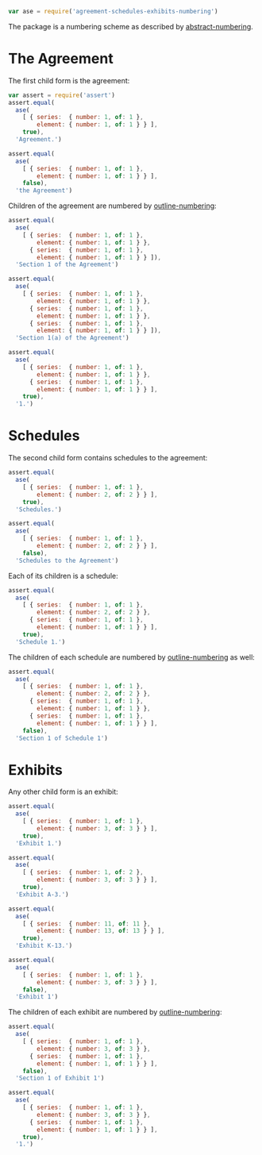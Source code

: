 ```javascript
var ase = require('agreement-schedules-exhibits-numbering')
```

The package is a numbering scheme as described by [abstract-numbering](https://www.npmjs.com/package/abstract-numbering).

# The Agreement

The first child form is the agreement:

```javascript
var assert = require('assert')
assert.equal(
  ase(
    [ { series:  { number: 1, of: 1 },
        element: { number: 1, of: 1 } } ],
    true),
  'Agreement.')

assert.equal(
  ase(
    [ { series:  { number: 1, of: 1 },
        element: { number: 1, of: 1 } } ],
    false),
  'the Agreement')
```

Children of the agreement are numbered by [outline-numbering][outline-numbering]:

```javascript
assert.equal(
  ase(
    [ { series:  { number: 1, of: 1 },
        element: { number: 1, of: 1 } },
      { series:  { number: 1, of: 1 },
        element: { number: 1, of: 1 } } ]),
  'Section 1 of the Agreement')

assert.equal(
  ase(
    [ { series:  { number: 1, of: 1 },
        element: { number: 1, of: 1 } },
      { series:  { number: 1, of: 1 },
        element: { number: 1, of: 1 } },
      { series:  { number: 1, of: 1 },
        element: { number: 1, of: 1 } } ]),
  'Section 1(a) of the Agreement')

assert.equal(
  ase(
    [ { series:  { number: 1, of: 1 },
        element: { number: 1, of: 1 } },
      { series:  { number: 1, of: 1 },
        element: { number: 1, of: 1 } } ],
    true),
  '1.')
```

# Schedules

The second child form contains schedules to the agreement:

```javascript
assert.equal(
  ase(
    [ { series:  { number: 1, of: 1 },
        element: { number: 2, of: 2 } } ],
    true),
  'Schedules.')

assert.equal(
  ase(
    [ { series:  { number: 1, of: 1 },
        element: { number: 2, of: 2 } } ],
    false),
  'Schedules to the Agreement')
```

Each of its children is a schedule:

```javascript
assert.equal(
  ase(
    [ { series:  { number: 1, of: 1 },
        element: { number: 2, of: 2 } },
      { series:  { number: 1, of: 1 },
        element: { number: 1, of: 1 } } ],
    true),
  'Schedule 1.')
```

The children of each schedule are numbered by [outline-numbering][outline-numbering] as well:

```javascript
assert.equal(
  ase(
    [ { series:  { number: 1, of: 1 },
        element: { number: 2, of: 2 } },
      { series:  { number: 1, of: 1 },
        element: { number: 1, of: 1 } },
      { series:  { number: 1, of: 1 },
        element: { number: 1, of: 1 } } ],
    false),
  'Section 1 of Schedule 1')
```

# Exhibits

Any other child form is an exhibit:

```javascript
assert.equal(
  ase(
    [ { series:  { number: 1, of: 1 },
        element: { number: 3, of: 3 } } ],
    true),
  'Exhibit 1.')

assert.equal(
  ase(
    [ { series:  { number: 1, of: 2 },
        element: { number: 3, of: 3 } } ],
    true),
  'Exhibit A-3.')

assert.equal(
  ase(
    [ { series:  { number: 11, of: 11 },
        element: { number: 13, of: 13 } } ],
    true),
  'Exhibit K-13.')

assert.equal(
  ase(
    [ { series:  { number: 1, of: 1 },
        element: { number: 3, of: 3 } } ],
    false),
  'Exhibit 1')
```

The children of each exhibit are numbered by [outline-numbering][outline-numbering]:

```javascript
assert.equal(
  ase(
    [ { series:  { number: 1, of: 1 },
        element: { number: 3, of: 3 } },
      { series:  { number: 1, of: 1 },
        element: { number: 1, of: 1 } } ],
    false),
  'Section 1 of Exhibit 1')

assert.equal(
  ase(
    [ { series:  { number: 1, of: 1 },
        element: { number: 3, of: 3 } },
      { series:  { number: 1, of: 1 },
        element: { number: 1, of: 1 } } ],
    true),
  '1.')
```

[outline-numbering]: https://npmjs.com/packages/outline-numbering
